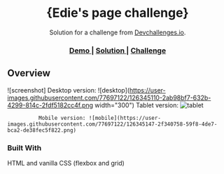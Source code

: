 <!-- Please update value in the {}  -->

<h1 align="center">{Edie's page challenge}</h1>

<div align="center">
   Solution for a challenge from  <a href="http://devchallenges.io" target="_blank">Devchallenges.io</a>.
</div>

<div align="center">
  <h3>
    <a href="https://hardcore-galileo-4c1ae9.netlify.app/">
      Demo
    </a>
    <span> | </span>
    <a href="https://github.com/Atanas97/edie-s-page">
      Solution
    </a>
    <span> | </span>
    <a href="https://devchallenges.io/challenges/xobQBuf8zWWmiYMIAZe0">
      Challenge
    </a>
  </h3>
</div>


## Overview
             
![screenshot] Desktop version: ![desktop](https://user-images.githubusercontent.com/77697122/126345110-2ab98bf7-632b-4299-814c-2fdf5182cc4f.png width="300")
              Tablet version: ![tablet](https://user-images.githubusercontent.com/77697122/126345136-8d3aa4c1-3971-4780-9102-4f50bc2cbee4.png)

              Mobile version: ![mobile](https://user-images.githubusercontent.com/77697122/126345147-2f340758-59f8-4de7-bca2-de38fec5f822.png)



### Built With

<!-- This section should list any major frameworks that you built your project using. Here are a few examples.-->

HTML and vanilla CSS (flexbox and grid)

